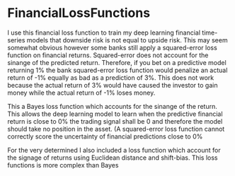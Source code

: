 # FinancialLossFunctions
I use this financial loss function to train my deep learning financial time-series models that downside risk is not equal to upside risk.   This may seem somewhat obvious however some banks still apply a squared-error loss function on financial returns. Squared-error does not account for the sinange of the predicted return. Therefore, if you bet on a predictive model returning 1% the bank squared-error loss function would penalize an actual return of -1% equally as bad as a prediction of 3%. This does not work because the actual return of 3% would have caused the investor to gain money while the actual return of -1% loses money.  

This a Bayes loss function which accounts for the sinange of the return.  This allows the deep learning model to learn when the predictive financial return is close to 0% the trading signal shall be 0 and therefore the model should take no position in the asset.  (A squared-error loss function cannot correctly score the uncertainty of financial predictions close to 0% 

For the very determined I also included a loss function which account for the signage of returns using Euclidean distance and shift-bias.  This loss functions is more complex than Bayes
